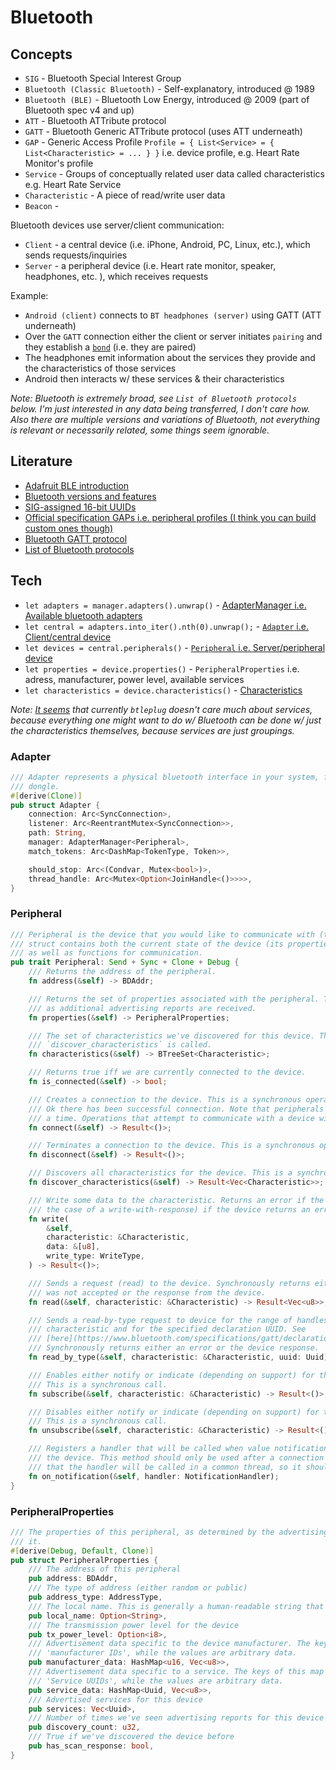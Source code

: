 # Bluetooth

## Concepts
- `SIG` - Bluetooth Special Interest Group  
- `Bluetooth (Classic Bluetooth)` - Self-explanatory, introduced @ 1989
- `Bluetooth (BLE)` - Bluetooth Low Energy, introduced @ 2009 (part of Bluetooth spec v4 and up)
- `ATT` - Bluetooth ATTribute protocol  
- `GATT` - Bluetooth Generic ATTribute protocol (uses ATT underneath)  
- `GAP` - Generic Access Profile `Profile = { List<Service> = { List<Characteristic> = ... } }` i.e. device profile, e.g. Heart Rate Monitor's profile  
- `Service` - Groups of conceptually related user data called characteristics e.g. Heart Rate Service
- `Characteristic` - A piece of read/write user data 
- `Beacon` - 

Bluetooth devices use server/client communication:  
- `Client` - a central device (i.e. iPhone, Android, PC, Linux, etc.), which sends requests/inquiries  
- `Server` - a peripheral device (i.e. Heart rate monitor, speaker, headphones, etc. ), which receives requests  

Example:
- `Android (client)` connects to `BT headphones (server)` using GATT (ATT underneath)  
- Over the `GATT` connection either the client or server initiates `pairing` and they establish a [`bond`](https://developer.android.com/reference/android/bluetooth/BluetoothDevice#createBond()) (i.e. they are paired)  
- The headphones emit information about the services they provide and the characteristics of those services
- Android then interacts w/ these services & their characteristics

_Note: Bluetooth is extremely broad, see `List of Bluetooth protocols` below. I'm just interested in any data being transferred, I don't care how. Also there are multiple versions and variations of Bluetooth, not everything is relevant or necessarily related, some things seem ignorable._  

## Literature
- [Adafruit BLE introduction](https://learn.adafruit.com/introduction-to-bluetooth-low-energy/)  
- [Bluetooth versions and features](https://en.wikipedia.org/wiki/Bluetooth#Specifications_and_features)  
- [SIG-assigned 16-bit UUIDs](https://btprodspecificationrefs.blob.core.windows.net/assigned-values/16-bit%20UUID%20Numbers%20Document.pdf)  
- [Official specification GAPs i.e. peripheral profiles (I think you can build custom ones though)](https://www.bluetooth.com/specifications/specs/)  
- [Bluetooth GATT protocol](https://www.oreilly.com/library/view/getting-started-with/9781491900550/ch04.html)  
- [List of Bluetooth protocols](https://en.wikipedia.org/wiki/List_of_Bluetooth_protocols#Low_Energy_Attribute_Protocol_(ATT))  

## Tech
- `let adapters = manager.adapters().unwrap()` - [AdapterManager i.e. Available bluetooth adapters](https://docs.rs/btleplug/0.7.2/btleplug/api/struct.AdapterManager.html)  
- `let central = adapters.into_iter().nth(0).unwrap();` - [`Adapter` i.e. Client/central device](https://docs.rs/blurz/0.4.0/blurz/bluetooth_device/struct.BluetoothDevice.html)  
- `let devices = central.peripherals()` - [`Peripheral` i.e. Server/peripheral device](https://docs.rs/btleplug/0.7.2/btleplug/api/trait.Peripheral.html)  
- `let properties = device.properties()` - `PeripheralProperties` i.e. adress, manufacturer, power level, available services  
- `let characteristics = device.characteristics()` - [Characteristics](https://docs.rs/btleplug/0.7.2/btleplug/api/struct.Characteristic.html)  

_Note: [It seems](https://github.com/deviceplug/btleplug/issues/11) that currently `btleplug` doesn't care much about services,
because everything one might want to do w/ Bluetooth can be done w/ just the characteristics themselves, because services are just groupings._

### Adapter
```rust
/// Adapter represents a physical bluetooth interface in your system, for example a bluetooth
/// dongle.
#[derive(Clone)]
pub struct Adapter {
    connection: Arc<SyncConnection>,
    listener: Arc<ReentrantMutex<SyncConnection>>,
    path: String,
    manager: AdapterManager<Peripheral>,
    match_tokens: Arc<DashMap<TokenType, Token>>,

    should_stop: Arc<(Condvar, Mutex<bool>)>,
    thread_handle: Arc<Mutex<Option<JoinHandle<()>>>>,
}
```

### Peripheral
```rust
/// Peripheral is the device that you would like to communicate with (the "server" of BLE). This
/// struct contains both the current state of the device (its properties, characteristics, etc.)
/// as well as functions for communication.
pub trait Peripheral: Send + Sync + Clone + Debug {
    /// Returns the address of the peripheral.
    fn address(&self) -> BDAddr;

    /// Returns the set of properties associated with the peripheral. These may be updated over time
    /// as additional advertising reports are received.
    fn properties(&self) -> PeripheralProperties;

    /// The set of characteristics we've discovered for this device. This will be empty until
    /// `discover_characteristics` is called.
    fn characteristics(&self) -> BTreeSet<Characteristic>;

    /// Returns true iff we are currently connected to the device.
    fn is_connected(&self) -> bool;

    /// Creates a connection to the device. This is a synchronous operation; if this method returns
    /// Ok there has been successful connection. Note that peripherals allow only one connection at
    /// a time. Operations that attempt to communicate with a device will fail until it is connected.
    fn connect(&self) -> Result<()>;

    /// Terminates a connection to the device. This is a synchronous operation.
    fn disconnect(&self) -> Result<()>;

    /// Discovers all characteristics for the device. This is a synchronous operation.
    fn discover_characteristics(&self) -> Result<Vec<Characteristic>>;

    /// Write some data to the characteristic. Returns an error if the write couldn't be send or (in
    /// the case of a write-with-response) if the device returns an error.
    fn write(
        &self,
        characteristic: &Characteristic,
        data: &[u8],
        write_type: WriteType,
    ) -> Result<()>;

    /// Sends a request (read) to the device. Synchronously returns either an error if the request
    /// was not accepted or the response from the device.
    fn read(&self, characteristic: &Characteristic) -> Result<Vec<u8>>;

    /// Sends a read-by-type request to device for the range of handles covered by the
    /// characteristic and for the specified declaration UUID. See
    /// [here](https://www.bluetooth.com/specifications/gatt/declarations) for valid UUIDs.
    /// Synchronously returns either an error or the device response.
    fn read_by_type(&self, characteristic: &Characteristic, uuid: Uuid) -> Result<Vec<u8>>;

    /// Enables either notify or indicate (depending on support) for the specified characteristic.
    /// This is a synchronous call.
    fn subscribe(&self, characteristic: &Characteristic) -> Result<()>;

    /// Disables either notify or indicate (depending on support) for the specified characteristic.
    /// This is a synchronous call.
    fn unsubscribe(&self, characteristic: &Characteristic) -> Result<()>;

    /// Registers a handler that will be called when value notification messages are received from
    /// the device. This method should only be used after a connection has been established. Note
    /// that the handler will be called in a common thread, so it should not block.
    fn on_notification(&self, handler: NotificationHandler);
}
```

### PeripheralProperties
```rust
/// The properties of this peripheral, as determined by the advertising reports we've received for
/// it.
#[derive(Debug, Default, Clone)]
pub struct PeripheralProperties {
    /// The address of this peripheral
    pub address: BDAddr,
    /// The type of address (either random or public)
    pub address_type: AddressType,
    /// The local name. This is generally a human-readable string that identifies the type of device.
    pub local_name: Option<String>,
    /// The transmission power level for the device
    pub tx_power_level: Option<i8>,
    /// Advertisement data specific to the device manufacturer. The keys of this map are
    /// 'manufacturer IDs', while the values are arbitrary data.
    pub manufacturer_data: HashMap<u16, Vec<u8>>,
    /// Advertisement data specific to a service. The keys of this map are
    /// 'Service UUIDs', while the values are arbitrary data.
    pub service_data: HashMap<Uuid, Vec<u8>>,
    /// Advertised services for this device
    pub services: Vec<Uuid>,
    /// Number of times we've seen advertising reports for this device
    pub discovery_count: u32,
    /// True if we've discovered the device before
    pub has_scan_response: bool,
}
```
